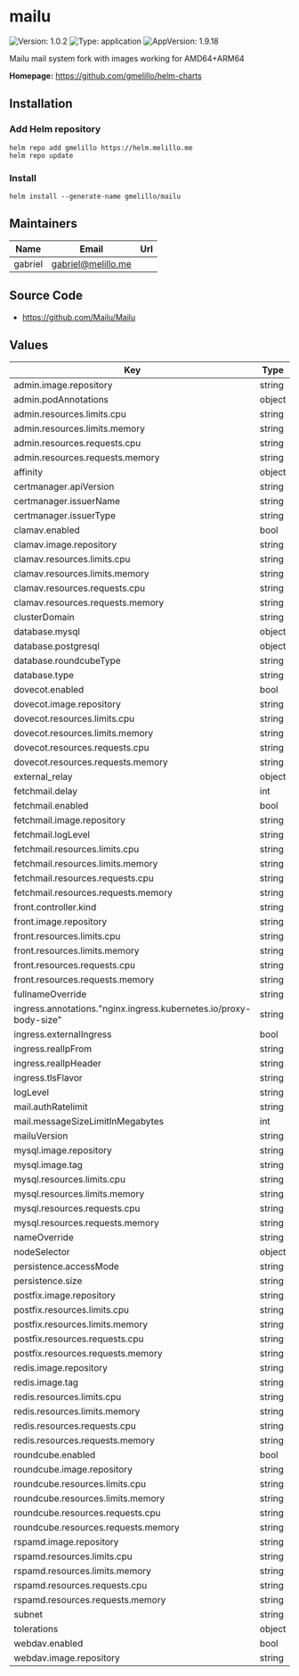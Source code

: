 # mailu

![Version: 1.0.2](https://img.shields.io/badge/Version-1.0.2-informational?style=flat-square) ![Type: application](https://img.shields.io/badge/Type-application-informational?style=flat-square) ![AppVersion: 1.9.18](https://img.shields.io/badge/AppVersion-1.9.18-informational?style=flat-square)

Mailu mail system fork with images working for AMD64+ARM64

**Homepage:** <https://github.com/gmelillo/helm-charts>

## Installation

### Add Helm repository

```shell
helm repo add gmelillo https://helm.melillo.me
helm repo update
```

### Install

```shell
helm install --generate-name gmelillo/mailu
```

## Maintainers

| Name | Email | Url |
| ---- | ------ | --- |
| gabriel | gabriel@melillo.me |  |

## Source Code

* <https://github.com/Mailu/Mailu>

## Values

| Key | Type | Default | Description |
|-----|------|---------|-------------|
| admin.image.repository | string | `"testingmultiarch/admin"` |  |
| admin.podAnnotations | object | `{}` |  |
| admin.resources.limits.cpu | string | `"500m"` |  |
| admin.resources.limits.memory | string | `"500Mi"` |  |
| admin.resources.requests.cpu | string | `"500m"` |  |
| admin.resources.requests.memory | string | `"500Mi"` |  |
| affinity | object | `{}` |  |
| certmanager.apiVersion | string | `"cert-manager.io/v1alpha2"` |  |
| certmanager.issuerName | string | `"letsencrypt"` |  |
| certmanager.issuerType | string | `"ClusterIssuer"` |  |
| clamav.enabled | bool | `true` |  |
| clamav.image.repository | string | `"testingmultiarch/clamav"` |  |
| clamav.resources.limits.cpu | string | `"1000m"` |  |
| clamav.resources.limits.memory | string | `"2Gi"` |  |
| clamav.resources.requests.cpu | string | `"1000m"` |  |
| clamav.resources.requests.memory | string | `"1Gi"` |  |
| clusterDomain | string | `"cluster.local"` |  |
| database.mysql | object | `{}` |  |
| database.postgresql | object | `{}` |  |
| database.roundcubeType | string | `"sqlite"` |  |
| database.type | string | `"sqlite"` |  |
| dovecot.enabled | bool | `true` |  |
| dovecot.image.repository | string | `"testingmultiarch/dovecot"` |  |
| dovecot.resources.limits.cpu | string | `"500m"` |  |
| dovecot.resources.limits.memory | string | `"500Mi"` |  |
| dovecot.resources.requests.cpu | string | `"500m"` |  |
| dovecot.resources.requests.memory | string | `"500Mi"` |  |
| external_relay | object | `{}` |  |
| fetchmail.delay | int | `600` |  |
| fetchmail.enabled | bool | `false` |  |
| fetchmail.image.repository | string | `"testingmultiarch/fetchmail"` |  |
| fetchmail.logLevel | string | `"WARNING"` |  |
| fetchmail.resources.limits.cpu | string | `"200m"` |  |
| fetchmail.resources.limits.memory | string | `"200Mi"` |  |
| fetchmail.resources.requests.cpu | string | `"100m"` |  |
| fetchmail.resources.requests.memory | string | `"100Mi"` |  |
| front.controller.kind | string | `"Deployment"` |  |
| front.image.repository | string | `"testingmultiarch/nginx"` |  |
| front.resources.limits.cpu | string | `"200m"` |  |
| front.resources.limits.memory | string | `"200Mi"` |  |
| front.resources.requests.cpu | string | `"100m"` |  |
| front.resources.requests.memory | string | `"100Mi"` |  |
| fullnameOverride | string | `""` |  |
| ingress.annotations."nginx.ingress.kubernetes.io/proxy-body-size" | string | `"0"` |  |
| ingress.externalIngress | bool | `true` |  |
| ingress.realIpFrom | string | `"0.0.0.0/0"` |  |
| ingress.realIpHeader | string | `"X-Forwarded-For"` |  |
| ingress.tlsFlavor | string | `"cert"` |  |
| logLevel | string | `"WARNING"` |  |
| mail.authRatelimit | string | `"10/minute;1000/hour"` |  |
| mail.messageSizeLimitInMegabytes | int | `50` |  |
| mailuVersion | string | `""` |  |
| mysql.image.repository | string | `"library/mariadb"` |  |
| mysql.image.tag | string | `"10.7.1"` |  |
| mysql.resources.limits.cpu | string | `"200m"` |  |
| mysql.resources.limits.memory | string | `"512Mi"` |  |
| mysql.resources.requests.cpu | string | `"100m"` |  |
| mysql.resources.requests.memory | string | `"256Mi"` |  |
| nameOverride | string | `""` |  |
| nodeSelector | object | `{}` |  |
| persistence.accessMode | string | `"ReadWriteOnce"` |  |
| persistence.size | string | `"100Gi"` |  |
| postfix.image.repository | string | `"testingmultiarch/postfix"` |  |
| postfix.resources.limits.cpu | string | `"500m"` |  |
| postfix.resources.limits.memory | string | `"2Gi"` |  |
| postfix.resources.requests.cpu | string | `"500m"` |  |
| postfix.resources.requests.memory | string | `"2Gi"` |  |
| redis.image.repository | string | `"redis"` |  |
| redis.image.tag | string | `"6.2.6-alpine3.15"` |  |
| redis.resources.limits.cpu | string | `"200m"` |  |
| redis.resources.limits.memory | string | `"300Mi"` |  |
| redis.resources.requests.cpu | string | `"100m"` |  |
| redis.resources.requests.memory | string | `"200Mi"` |  |
| roundcube.enabled | bool | `true` |  |
| roundcube.image.repository | string | `"testingmultiarch/roundcube"` |  |
| roundcube.resources.limits.cpu | string | `"200m"` |  |
| roundcube.resources.limits.memory | string | `"200Mi"` |  |
| roundcube.resources.requests.cpu | string | `"100m"` |  |
| roundcube.resources.requests.memory | string | `"100Mi"` |  |
| rspamd.image.repository | string | `"testingmultiarch/rspamd"` |  |
| rspamd.resources.limits.cpu | string | `"200m"` |  |
| rspamd.resources.limits.memory | string | `"200Mi"` |  |
| rspamd.resources.requests.cpu | string | `"100m"` |  |
| rspamd.resources.requests.memory | string | `"100Mi"` |  |
| subnet | string | `"10.42.0.0/16"` |  |
| tolerations | object | `{}` |  |
| webdav.enabled | bool | `false` |  |
| webdav.image.repository | string | `"testingmultiarch/radicale"` |  |